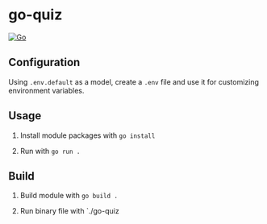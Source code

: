 # go-quiz

[![Go](https://github.com/dennybiasiolli/go-quiz/actions/workflows/go.yml/badge.svg)](https://github.com/dennybiasiolli/go-quiz/actions/workflows/go.yml)

## Configuration

Using `.env.default` as a model, create a `.env` file and use it for customizing environment variables.


## Usage

1. Install module packages with `go install`

2. Run with `go run .`


## Build

1. Build module with `go build .`

2. Run binary file with `./go-quiz
